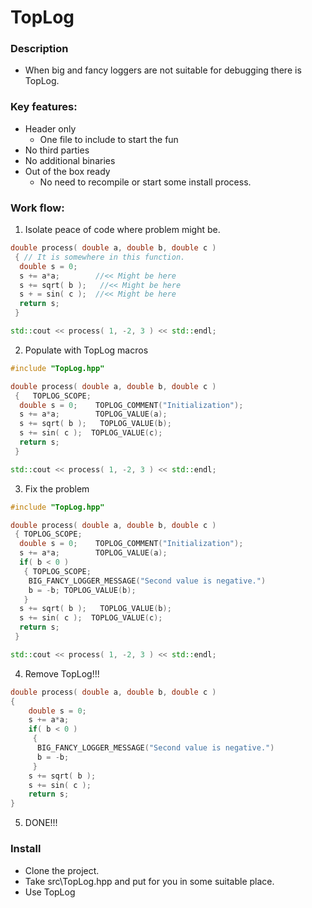 # TopLog

### Description
 - When big and fancy loggers are not suitable for debugging there is TopLog.

### Key features:
 - Header only
   - One file to include to start the fun
 - No third parties
 - No additional binaries
 - Out of the box ready
   - No need to recompile or start some install process.


### Work flow:

1. Isolate peace of code where problem might be.

```c++
double process( double a, double b, double c )
 { // It is somewhere in this function.
  double s = 0;
  s += a*a;        //<< Might be here
  s += sqrt( b );   //<< Might be here
  s + = sin( c );  //<< Might be here
  return s;
 }

std::cout << process( 1, -2, 3 ) << std::endl;
```


2. Populate with TopLog macros
```c++
#include "TopLog.hpp"

double process( double a, double b, double c )
 {   TOPLOG_SCOPE;
  double s = 0;    TOPLOG_COMMENT("Initialization");
  s += a*a;        TOPLOG_VALUE(a);
  s += sqrt( b );   TOPLOG_VALUE(b);
  s += sin( c );  TOPLOG_VALUE(c);
  return s;
 }

std::cout << process( 1, -2, 3 ) << std::endl;
```

3. Fix the problem
```c++
#include "TopLog.hpp"

double process( double a, double b, double c )
 { TOPLOG_SCOPE;
  double s = 0;    TOPLOG_COMMENT("Initialization");
  s += a*a;        TOPLOG_VALUE(a);
  if( b < 0 )
   { TOPLOG_SCOPE;
    BIG_FANCY_LOGGER_MESSAGE("Second value is negative.")
    b = -b; TOPLOG_VALUE(b);
   }
  s += sqrt( b );   TOPLOG_VALUE(b);
  s += sin( c );  TOPLOG_VALUE(c);
  return s;
 }

std::cout << process( 1, -2, 3 ) << std::endl;
```

4. Remove TopLog!!!
```c++
double process( double a, double b, double c )
{
    double s = 0;
    s += a*a;
    if( b < 0 )
     {
      BIG_FANCY_LOGGER_MESSAGE("Second value is negative.")
      b = -b;
     }
    s += sqrt( b );
    s += sin( c );
    return s;
}
```

5. DONE!!!

### Install

 - Clone the project.
 - Take src\TopLog.hpp and put for you in some suitable place.
 - Use TopLog

